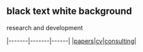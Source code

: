 <link rel="stylesheet" type="text/css" href="static/main.css" media="screen" />

<script>
  (function(i,s,o,g,r,a,m){i['GoogleAnalyticsObject']=r;i[r]=i[r]||function(){
  (i[r].q=i[r].q||[]).push(arguments)},i[r].l=1*new Date();a=s.createElement(o),
  m=s.getElementsByTagName(o)[0];a.async=1;a.src=g;m.parentNode.insertBefore(a,m)
  })(window,document,'script','https://www.google-analytics.com/analytics.js','ga');

  ga('create', 'UA-91421403-1', 'auto');
  ga('send', 'pageview');

</script>

black text white background
----------------------

research and development

|-------|-------|------|
|[papers](https://scholar.google.com/citations?user=4YWx5boAAAAJ&hl=en)|[cv](assets/cv.pdf)|[consulting](mailto:jewell.thomas@gmail.com)|

